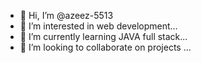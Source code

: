 - 👋 Hi, I’m @azeez-5513
- 👀 I’m interested in web development...
- 🌱 I’m currently learning  JAVA full stack...
- 💞️ I’m looking to collaborate on projects ...


<!---
azeez-5513/azeez-5513 is a ✨ special ✨ repository because its `README.md` (this file) appears on your GitHub profile.
You can click the Preview link to take a look at your changes.
--->
